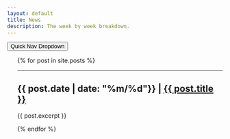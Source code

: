 ```yaml
---
layout: default
title: News
description: The week by week breakdown.
---
```

<style>
.dropbtn {
  background-color: #4CAF50;
  color: white;
  padding: 16px;
  font-size: 16px;
  border: none;
}

.dropdown {
  position: relative;
  display: inline-block;
}

.dropdown-content {
  display: none;
  position: absolute;
  background-color: #f1f1f1;
  min-width: 160px;
  box-shadow: 0px 8px 16px 0px rgba(0,0,0,0.2);
  z-index: 1;
}

.dropdown-content a {
  color: black;
  padding: 12px 16px;
  text-decoration: none;
  display: block;
}

.dropdown-content a:hover {background-color: #ddd;}

.dropdown:hover .dropdown-content {display: block;}

.dropdown:hover .dropbtn {background-color: #3e8e41;}
</style>
<div class="dropdown">
  <button class="btn">Quick Nav Dropdown</button>
  <div class="dropdown-content">
    {% for post in site.posts %}
        <a href="{{site.baseurl}}{{ post.url }}">{{ post.date | date: "%m/%d" }} |  {{ post.title }}</a>
    {% endfor %}
  </div>
</div>
<ul>
  {% for post in site.posts %}
      <hr>
      <h2>{{ post.date | date: "%m/%d"}} | <a href="{{site.baseurl}}{{ post.url }}">{{ post.title }}</a></h2>
      <p>{{ post.excerpt }}</p>
  {% endfor %}
</ul>